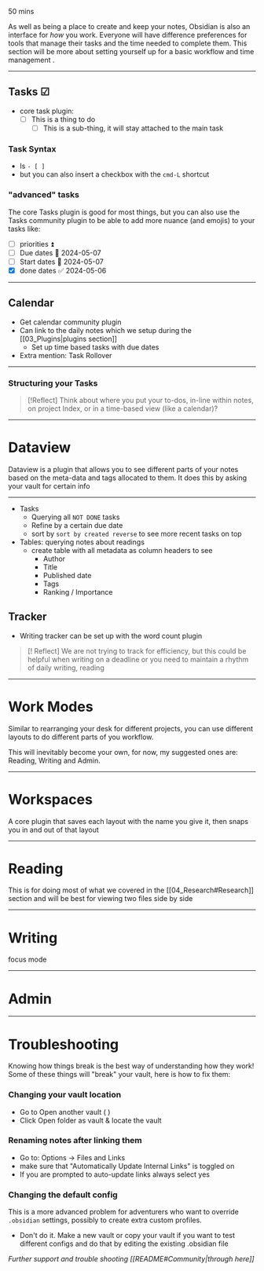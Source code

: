 50 mins

As well as being a place to create and keep your notes, Obsidian is also an interface for _how_ you work. Everyone will have difference preferences for tools that manage their tasks and the time needed to complete them. This section will be more about setting yourself up for a basic workflow and time management .

---
## Tasks ☑
- core task plugin:
	- [ ] This is a thing to do
		- [ ] This is a sub-thing, it will stay attached to the main task
### Task Syntax 
- Is `- [ ] `
- but you can also insert a checkbox with the `cmd-L` shortcut
### "advanced" tasks
The core Tasks plugin is good for most things, but you can also use the Tasks community plugin to be able to add more nuance (and emojis) to your tasks like:
- [ ] priorities ⏫ 
- [ ] Due dates 📅 2024-05-07 
- [ ] Start dates 🛫 2024-05-07 
- [x] done dates ✅ 2024-05-06

---
## Calendar 
- Get calendar community plugin
- Can link to the daily notes which we setup during the [[03_Plugins|plugins section]] 
	- Set up time based tasks with due dates
- Extra mention: Task Rollover

---
### Structuring your Tasks

> [!Reflect]
> Think about where you put your to-dos, in-line within notes, on project Index, or in a time-based view (like a calendar)?

---
# Dataview
Dataview is a plugin that allows you to see different parts of your notes based on the meta-data and tags allocated to them. It does this by asking your vault for certain info

---

- Tasks
	- Querying all `NOT DONE` tasks
	- Refine by a certain due date
	- sort by `sort by created reverse` to see more recent tasks on top
- Tables: querying notes about readings
	- create table with all metadata as column headers to see
		- Author
		- Title
		- Published date
		- Tags
		- Ranking / Importance
## Tracker
- Writing tracker can be set up with the word count plugin

> [! Reflect]
> We are not trying to track for efficiency, but this could be helpful when writing on a deadline or you need to maintain a rhythm of daily writing, reading

---
# Work Modes
Similar to rearranging your desk for different projects, you can use different layouts to do different parts of you workflow.

This will inevitably become your own, for now, my suggested ones are: Reading, Writing and Admin. 

---
# Workspaces
A core plugin that saves each layout with the name you give it, then snaps you in and out of that layout 

---
# Reading
This is for doing most of what we covered in the [[04_Research#Research]] section and will be best for viewing two files side by side

---
# Writing
focus mode

---
# Admin

---
# Troubleshooting 
Knowing how things break is the best way of understanding how they work! Some of these things will "break" your vault, here is how to fix them:
### Changing your vault location 
- Go to Open another vault ( )
- Click Open folder as vault & locate the vault
### Renaming notes after linking them
- Go to: Options -> Files and Links
- make sure that "Automatically Update Internal Links" is toggled on
- If you are prompted to auto-update links always select yes
### Changing the default config 
This is a more advanced problem for adventurers who want to override `.obsidian` settings, possibly to create extra custom profiles.
- Don't do it. Make a new vault or copy your vault if you want to test different configs and do that by editing the existing .obsidian file

_Further support and trouble shooting [[README#Community|through here]]_

